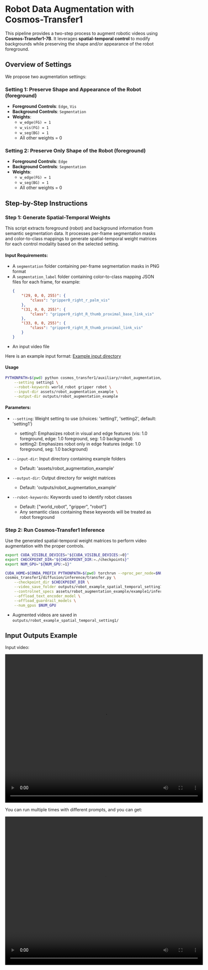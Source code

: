 # Robot Data Augmentation with Cosmos-Transfer1

This pipeline provides a two-step process to augment robotic videos using **Cosmos-Transfer1-7B**. It leverages **spatial-temporal control** to modify backgrounds while preserving the shape and/or appearance of the robot foreground.

## Overview of Settings

We propose two augmentation settings:

### Setting 1: Preserve Shape and Appearance of the Robot (foreground)
- **Foreground Controls**: `Edge`, `Vis`
- **Background Controls**: `Segmentation`
- **Weights**:
  - `w_edge(FG) = 1`
  - `w_vis(FG) = 1`
  - `w_seg(BG) = 1`
  - All other weights = 0

### Setting 2: Preserve Only Shape of the Robot (foreground)
- **Foreground Controls**: `Edge`
- **Background Controls**: `Segmentation`
- **Weights**:
  - `w_edge(FG) = 1`
  - `w_seg(BG) = 1`
  - All other weights = 0

## Step-by-Step Instructions

### Step 1: Generate Spatial-Temporal Weights

This script extracts foreground (robot) and background information from semantic segmentation data. It processes per-frame segmentation masks and color-to-class mappings to generate spatial-temporal weight matrices for each control modality based on the selected setting.

#### Input Requirements:
- A `segmentation` folder containing per-frame segmentation masks in PNG format
- A `segmentation_label` folder containing color-to-class mapping JSON files for each frame, for example:
  ```json
  {
      "(29, 0, 0, 255)": {
          "class": "gripper0_right_r_palm_vis"
      },
      "(31, 0, 0, 255)": {
          "class": "gripper0_right_R_thumb_proximal_base_link_vis"
      },
      "(33, 0, 0, 255)": {
          "class": "gripper0_right_R_thumb_proximal_link_vis"
      }
  }
  ```
- An input video file

Here is an example input format:
[Example input directory](https://github.com/google-deepmind/cosmos/tree/main/assets/robot_augmentation_example/example1)

#### Usage

```bash
PYTHONPATH=$(pwd) python cosmos_transfer1/auxiliary/robot_augmentation/spatial_temporal_weight.py \
    --setting setting1 \
    --robot-keywords world_robot gripper robot \
    --input-dir assets/robot_augmentation_example \
    --output-dir outputs/robot_augmentation_example
```

#### Parameters:

* `--setting`: Weight setting to use (choices: 'setting1', 'setting2', default: 'setting1')
  * setting1: Emphasizes robot in visual and edge features (vis: 1.0 foreground, edge: 1.0 foreground, seg: 1.0 background)
  * setting2: Emphasizes robot only in edge features (edge: 1.0 foreground, seg: 1.0 background)

* `--input-dir`: Input directory containing example folders
  * Default: 'assets/robot_augmentation_example'

* `--output-dir`: Output directory for weight matrices
  * Default: 'outputs/robot_augmentation_example'

* `--robot-keywords`: Keywords used to identify robot classes
  * Default: ["world_robot", "gripper", "robot"]
  * Any semantic class containing these keywords will be treated as robot foreground

### Step 2: Run Cosmos-Transfer1 Inference

Use the generated spatial-temporal weight matrices to perform video augmentation with the proper controls.

```bash
export CUDA_VISIBLE_DEVICES="${CUDA_VISIBLE_DEVICES:=0}"
export CHECKPOINT_DIR="${CHECKPOINT_DIR:=./checkpoints}"
export NUM_GPU="${NUM_GPU:=1}"

CUDA_HOME=$CONDA_PREFIX PYTHONPATH=$(pwd) torchrun --nproc_per_node=$NUM_GPU --nnodes=1 --node_rank=0 \
cosmos_transfer1/diffusion/inference/transfer.py \
    --checkpoint_dir $CHECKPOINT_DIR \
    --video_save_folder outputs/robot_example_spatial_temporal_setting1 \
    --controlnet_specs assets/robot_augmentation_example/example1/inference_cosmos_transfer1_robot_spatiotemporal_weights.json \
    --offload_text_encoder_model \
    --offload_guardrail_models \
    --num_gpus $NUM_GPU
```

- Augmented videos are saved in `outputs/robot_example_spatial_temporal_setting1/`

## Input Outputs Example

Input video:

<video width="640" height="480" controls>
  <source src="../../assets/robot_augmentation_example/example1/input_video.mp4" type="video/mp4">
  Your browser does not support the video tag.
</video>

You can run multiple times with different prompts, and you can get:

<video width="640" height="480" controls>
  <source src="../../assets/robot_augmentation_example/example1/robot_augmentation_result.mp4" type="video/mp4">
  Your browser does not support the video tag.
</video>
